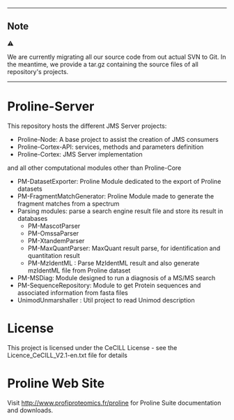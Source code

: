 
---

## Note

:warning:

We are currently migrating all our source code from out actual SVN to Git.
In the meantime, we provide a tar.gz containing the source files of all repository's projects.

---

# Proline-Server

This repository hosts the different JMS Server projects:
  * Proline-Node: A base project to assist the creation of JMS consumers
  * Proline-Cortex-API: services, methods and parameters definition
  * Proline-Cortex: JMS Server implementation

and all other computational modules other than Proline-Core
  * PM-DatasetExporter: Proline Module dedicated to the export of Proline datasets
  * PM-FragmentMatchGenerator: Proline Module made to generate the fragment matches from a spectrum
  * Parsing modules: parse a search engine result file and store its result in databases
    * PM-MascotParser
    * PM-OmssaParser
    * PM-XtandemParser
    * PM-MaxQuantParser: MaxQuant result parse, for identification and quantitation result
    * PM-MzIdentML :  Parse MzIdentML result and also generate mzIdentML file from Proline dataset
  * PM-MSDiag: Module designed to run a diagnosis of a MS/MS search
  * PM-SequenceRepository: Module to get Protein sequences and associated information from fasta files 
  * UnimodUnmarshaller : Util project to read Unimod description

# License

This project is licensed under the CeCILL License - see the Licence_CeCILL_V2.1-en.txt file for details

# Proline Web Site

 Visit http://www.profiproteomics.fr/proline for Proline Suite documentation and downloads.

